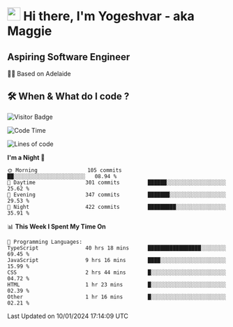 <h1><img src="https://emojis.slackmojis.com/emojis/images/1531849430/4246/blob-sunglasses.gif?1531849430" width="30"/> Hi there, I'm Yogeshvar - aka Maggie</h1>

## Aspiring Software Engineer
🏂🏻  Based on Adelaide 

## 🛠 When & What do I code ?  

![Visitor Badge](https://visitor-badge.feriirawann.repl.co?username=yogeshvar&repo=yogeshvar&label=Visitors&style=plastic&color=%23457BFF&contentType=svg)

<!--START_SECTION:waka-->
![Code Time](http://img.shields.io/badge/Code%20Time-2%2C549%20hrs%2011%20mins-blue)

![Lines of code](https://img.shields.io/badge/From%20Hello%20World%20I%27ve%20Written-4.0%20million%20lines%20of%20code-blue)

**I'm a Night 🦉** 

```text
🌞 Morning                105 commits         ██░░░░░░░░░░░░░░░░░░░░░░░   08.94 % 
🌆 Daytime                301 commits         ██████░░░░░░░░░░░░░░░░░░░   25.62 % 
🌃 Evening                347 commits         ███████░░░░░░░░░░░░░░░░░░   29.53 % 
🌙 Night                  422 commits         █████████░░░░░░░░░░░░░░░░   35.91 % 
```


📊 **This Week I Spent My Time On** 

```text
💬 Programming Languages: 
TypeScript               40 hrs 18 mins      █████████████████░░░░░░░░   69.45 % 
JavaScript               9 hrs 16 mins       ████░░░░░░░░░░░░░░░░░░░░░   15.99 % 
CSS                      2 hrs 44 mins       █░░░░░░░░░░░░░░░░░░░░░░░░   04.72 % 
HTML                     1 hr 23 mins        █░░░░░░░░░░░░░░░░░░░░░░░░   02.39 % 
Other                    1 hr 16 mins        █░░░░░░░░░░░░░░░░░░░░░░░░   02.21 % 
```


 Last Updated on 10/01/2024 17:14:09 UTC
<!--END_SECTION:waka-->
